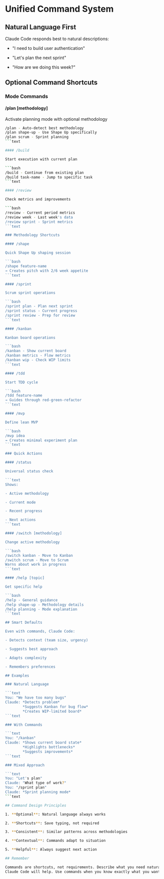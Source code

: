 # Unified Command System

## Natural Language First

Claude Code responds best to natural descriptions:

- "I need to build user authentication"

- "Let's plan the next sprint"

- "How are we doing this week?"

## Optional Command Shortcuts

### Mode Commands

#### /plan [methodology]

Activate planning mode with optional methodology

````bash
/plan - Auto-detect best methodology
/plan shape-up - Use Shape Up specifically
/plan scrum - Sprint planning
```text

#### /build

Start execution with current plan

```bash
/build - Continue from existing plan
/build task-name - Jump to specific task
```text

#### /review

Check metrics and improvements

```bash
/review - Current period metrics
/review week - Last week's data
/review sprint - Sprint metrics
```text

### Methodology Shortcuts

#### /shape

Quick Shape Up shaping session

```bash
/shape feature-name
→ Creates pitch with 2/6 week appetite
```text

#### /sprint

Scrum sprint operations

```bash
/sprint plan - Plan next sprint
/sprint status - Current progress
/sprint review - Prep for review
```text

#### /kanban

Kanban board operations

```bash
/kanban - Show current board
/kanban metrics - Flow metrics
/kanban wip - Check WIP limits
```text

#### /tdd

Start TDD cycle

```bash
/tdd feature-name
→ Guides through red-green-refactor
```text

#### /mvp

Define lean MVP

```bash
/mvp idea
→ Creates minimal experiment plan
```text

### Quick Actions

#### /status

Universal status check

```text
Shows:

- Active methodology

- Current mode

- Recent progress

- Next actions
```text

#### /switch [methodology]

Change active methodology

```bash
/switch kanban - Move to Kanban
/switch scrum - Move to Scrum
Warns about work in progress
```text

#### /help [topic]

Get specific help

```bash
/help - General guidance
/help shape-up - Methodology details
/help planning - Mode explanation
```text

## Smart Defaults

Even with commands, Claude Code:

- Detects context (team size, urgency)

- Suggests best approach

- Adapts complexity

- Remembers preferences

## Examples

### Natural Language

```text
You: "We have too many bugs"
Claude: *Detects problem*
        *Suggests Kanban for bug flow*
        *Creates WIP-limited board*
```text

### With Commands

```text
You: "/kanban"
Claude: *Shows current board state*
        *Highlights bottlenecks*
        *Suggests improvements*
```text

### Mixed Approach

```text
You: "Let's plan"
Claude: "What type of work?"
You: "/sprint plan"
Claude: *Sprint planning mode*
```text

## Command Design Principles

1. **Optional**: Natural language always works

2. **Shortcuts**: Save typing, not required

3. **Consistent**: Similar patterns across methodologies

4. **Contextual**: Commands adapt to situation

5. **Helpful**: Always suggest next action

## Remember

Commands are shortcuts, not requirements. Describe what you need naturally, and
Claude Code will help. Use commands when you know exactly what you want.
````
